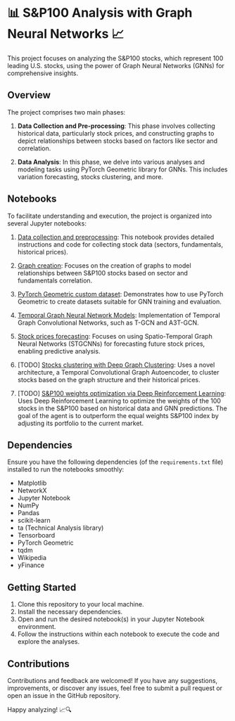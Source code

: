 # 📊 S&P100 Analysis with Graph Neural Networks 📈
This project focuses on analyzing the S&P100 stocks, which represent 100 leading U.S. stocks, using the power of Graph Neural Networks (GNNs) for comprehensive insights.

## Overview
The project comprises two main phases:

1. **Data Collection and Pre-processing**: This phase involves collecting historical data, particularly stock prices, and constructing graphs to depict relationships between stocks based on factors like sector and correlation.

2. **Data Analysis**: In this phase, we delve into various analyses and modeling tasks using PyTorch Geometric library for GNNs. This includes variation forecasting, stocks clustering, and more.

## Notebooks
To facilitate understanding and execution, the project is organized into several Jupyter notebooks:

1. [Data collection and preprocessing](https://github.com/timothewt/SP100_Analysis_with_GNNs/blob/master/notebooks/1-data_collection_and_preprocessing.ipynb): This notebook provides detailed instructions and code for collecting stock data (sectors, fundamentals, historical prices).

2. [Graph creation](https://github.com/timothewt/SP100_Analysis_with_GNNs/blob/master/2-graph_creation.ipynb): Focuses on the creation of graphs to model relationships between S&P100 stocks based on sector and fundamentals correlation.

3. [PyTorch Geometric custom dataset](https://github.com/timothewt/SP100_Analysis_with_GNNs/blob/master/3-torch_geometric_dataset.ipynb): Demonstrates how to use PyTorch Geometric to create datasets suitable for GNN training and evaluation.

4. [Temporal Graph Neural Network Models](https://github.com/timothewt/SP100_Analysis_with_GNNs/blob/master/5-temporal_gnn_models.ipynb): Implementation of Temporal Graph Convolutional Networks, such as T-GCN and A3T-GCN.

5. [Stock prices forecasting](https://github.com/timothewt/SP100_Analysis_with_GNNs/blob/master/6-stock_prices_forecasting.ipynb): Focuses on using Spatio-Temporal Graph Neural Networks (STGCNNs) for forecasting future stock prices, enabling predictive analysis.

6. [TODO] [Stocks clustering with Deep Graph Clustering](https://github.com/timothewt/SP100_Analysis_with_GNNs/blob/master/6-stocks_clustering.ipynb): Uses a novel architecture, a Temporal Convolutional Graph Autoencoder, to cluster stocks based on the graph structure and their historical prices.

7. [TODO] [S&P100 weights optimization via Deep Reinforcement Learning](https://github.com/timothewt/SP100_Analysis_with_GNNs/blob/master/7-portfolio_optimization.ipynb): Uses Deep Reinforcement Learning to optimize the weights of the 100 stocks in the S&P100 based on historical data and GNN predictions. The goal of the agent is to outperform the equal weights S&P100 index by adjusting its portfolio to the current market.

## Dependencies
Ensure you have the following dependencies (of the `requirements.txt` file) installed to run the notebooks smoothly:
- Matplotlib
- NetworkX
- Jupyter Notebook
- NumPy
- Pandas
- scikit-learn
- ta (Technical Analysis library)
- Tensorboard
- PyTorch Geometric
- tqdm
- Wikipedia
- yFinance

## Getting Started
1. Clone this repository to your local machine.
2. Install the necessary dependencies.
3. Open and run the desired notebook(s) in your Jupyter Notebook environment.
4. Follow the instructions within each notebook to execute the code and explore the analyses.

## Contributions
Contributions and feedback are welcomed!
If you have any suggestions, improvements,
or discover any issues, feel free to submit a pull request or open an issue in the GitHub repository.

Happy analyzing! 📈🔍
